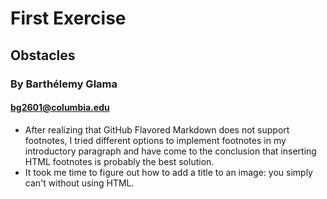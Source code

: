 # First Exercise

## Obstacles

### By Barthélemy Glama

#### bg2601@columbia.edu

- After realizing that GitHub Flavored Markdown does not support footnotes, I tried different options to implement footnotes in my introductory paragraph and have come to the conclusion that inserting HTML footnotes is probably the best solution.
- It took me time to figure out how to add a title to an image: you simply can't without using HTML.
